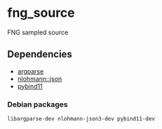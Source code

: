 <!--
SPDX-FileCopyrightText: Copyright © 2025 ENEA

SPDX-License-Identifier: CC-BY-SA-4.0
-->

# fng_source
FNG sampled source

## Dependencies
 - [argparse](https://github.com/p-ranav/argparse)
 - [nlohmann::json](https://github.com/nlohmann/json)
 - [pybind11](https://github.com/pybind/pybind11)

### Debian packages
```
libargparse-dev nlohmann-json3-dev pybind11-dev
```
